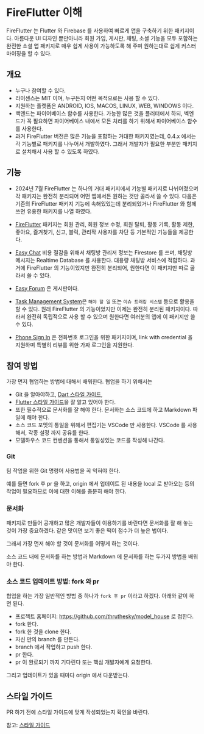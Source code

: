 # FireFlutter 이해

FireFlutter 는 Flutter 와 Firebase 를 사용하여 빠르게 앱을 구축하기 위한 패키지이다. 아름다운 UI 디자인 뿐만아니라 회원 가입, 게시판, 채팅, 소셜 기능을 모두 포함하는 완전한 소셜 앱 패키지로 매우 쉽게 사용이 가능하도록 해 주며 원하는대로 쉽게 커스터마이징을 할 수 있다.


## 개요

- 누구나 참여할 수 있다.
- 라이센스는 MIT 이며, 누구든지 어떤 목적으로든 사용 할 수 있다.
- 지원하는 플랫폼은 ANDROID, IOS, MACOS, LINUX, WEB, WINDOWS 이다.
- 백엔드는 파이어베이스 함수를 사용한다. 가능한 많은 것을 플러터에서 하되, 벡엔드가 꼭 필요하면 파이어베이스 내에서 모든 처리를 하기 위해서 파이어베이스 함수를 사용한다.
- 과거 FireFlutter 버전은 많은 기능을 포함하는 거대한 패키지였는데, 0.4.x 에서는 각 기능별로 패키지를 나누어서 개발하였다. 그래서 개발자가 필요한 부분만 패키지로 설치해서 사용 할 수 있도록 하였다. 


## 기능


- 2024년 7월 FireFlutter 는 하나의 거대 패키지에서 기능별 패키지로 나뉘어졌으며 각 패키지는 완전히 분리되어 어떤 앱에서든 원하는 것만 골라서 쓸 수 있다. 다음은 기존의 FireFlutter 패키지 기능에 속해있었는데 분리되었거나 FireFlutter 와 함께 쓰면 유용한 패키지를 나열 하였다.


- [FireFlutter](https://pub.dev/packages/fireflutter) 패키지는 회원 관리, 회원 정보 수정, 회원 탈퇴, 활동 기록, 활동 제한, 좋아요, 즐겨찾기, 신고, 블럭, 관리작 사용자를 차단 등 기본적인 기능들을 제공한다.

- [Easy Chat](https://pub.dev/packages/easychat) 비용 절감을 위해서 채팅방 관리저 정보는 Firestore 를 쓰며, 채팅방 메시지는 Realtime Database 를 사용한다. 대용량 채팅방 서비스에 적합하다. 과거에 FireFlutter 의 기능이었지만 완전히 분리되어, 원한다면 이 패키지만 따로 골라서 쓸 수 있다.

- [Easy Forum](https://...) 은 게시판이다.

- [Task Management System](https://github.com/thruthesky/task_management_system)은 `해야 할 일` 또는 `이슈 트래킹 시스템` 등으로 활용을 할 수 있다. 원래 FireFlutter 의 기능이었지만 이제는 완전히 분리된 패키지이다. 따라서 완전히 독립적으로 사용 할 수 있으며 원한다면 여러분의 앱에 이 패키지만 쓸 수 있다.


- [Phone Sign In](https://pub.dev/packages/phone_sign_in) 은 전화번호 로그인을 위한 패키지이며, link with credential 을 지원하며 특별히 리뷰를 위한 가짜 로그인을 지원한다.




## 참여 방법

가장 먼저 협업하는 방법에 대해서 배워한다. 협업을 하기 위해서는

- Git 을 알아야하고, [Dart 스타일 가이드](https://dart-ko.dev/guides/language/effective-dart),
- [Flutter 스타일 가이드](https://github.com/flutter/flutter/blob/master/docs/contributing/Style-guide-for-Flutter-repo.md)을 잘 알고 있어야 한다.
- 또한 필수적으로 문서화를 잘 해야 한다. 문서화는 소스 코드에 하고 Markdown 파일에 해야 한다.
- 소스 코드 포멧의 통일을 위해서 편집기는 VSCode 만 사용한다. VSCode 를 사용해서, 각종 설정 까지 공유를 한다. 
- 모델하우스 코드 컨벤션을 통해서 통일성있는 코드를 작성해 나간다.

### Git

팀 작업을 위한 Git 명령어 사용법을 꼭 익혀야 한다.

예를 들면 fork 후 pr 을 하고, origin 에서 업데이트 된 내용을 local 로 받아오는 등의 작업이 필요하므로 이에 대한 이해를 충분히 해야 한다.


### 문서화

패키지로 만들어 공개하고 많은 개발자들이 이용하기를 바란다면 문서화를 잘 해 놓는 것이 가장 중요하겠다. 같은 맛이면 보기 좋은 떡이 점수가 더 높은 법이다.

그래서 가장 먼저 해야 할 것이 문서화를 어떻게 하는 것이다.

소스 코드 내에 문서화를 하는 방법과 Markdown 에 문서화를 하는 두가지 방법을 배워야 한다.


### 소스 코드 업데이트 방법: fork 와 pr

협업을 하는 가장 일반적인 방법 중 하나가 `fork 후 pr` 이라고 하겠다. 아래와 같이 하면 된다.

- 프로젝트 홈페이지: https://github.com/thruthesky/model_house 로 접한다.
- fork 한다.
- fork 한 것을 clone 한다.
- 자신 만의 branch 를 만든다.
- branch 에서 작업하고 push 한다.
- pr 한다.
- pr 이 완료되기 까지 기다린다 또는 핵심 개발자에게 요청한다.

그리고 업데이트가 있을 때마다 origin 에서 다운받는다.





## 스타일 가이드

PR 하기 전에 스타일 가이드에 맞게 작성되었는지 확인을 바란다.

참고: [스타일 가이드](./style_guide.md)

